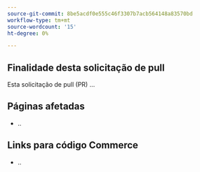 ```yaml
---
source-git-commit: 8be5acdf0e555c46f3307b7acb564148a83570bd
workflow-type: tm+mt
source-wordcount: '15'
ht-degree: 0%

---
```

## Finalidade desta solicitação de pull

Esta solicitação de pull (PR) ...

## Páginas afetadas

<!-- REQUIRED List the affected pages on experienceleague.adobe.com (URLs). Not necessary for large numbers of files. -->

- ..

## Links para código Commerce

<!--  OPTIONAL - REMOVE THIS SECTION IF NOT USED.
If this pull request references a file in a Magento Open Source or Adobe Commerce codebase repository, add the link here. -->

- ..

<!--
If you are fixing a GitHub issue, using the GitHub keyword format (https://help.github.com/en/articles/closing-issues-using-keywords#closing-an-issue-in-a-different-repository) closes the issue when this pull request is merged. Example: `Fixes #1234`.

`main` is the default branch. Merged pull requests to `main` go live on the site automatically. Any requested changes to content on the `main` branch must be related to the released codebase. Any content related to future releases goes in the `develop` branch.

See Contribution guidelines (https://github.com/AdobeDocs/commerce-operations.en/blob/main/contributing.md) for more information.
-->

